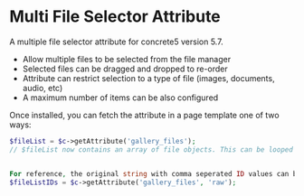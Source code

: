 # Multi File Selector Attribute

A multiple file selector attribute for concrete5 version 5.7.

- Allow multiple files to be selected from the file manager
- Selected files can be dragged and dropped to re-order
- Attribute can restrict selection to a type of file (images, documents, audio, etc)
- A maximum number of items can be also configured

Once installed, you can fetch the attribute in a page template one of two ways:

```php
$fileList = $c->getAttribute('gallery_files');
// $fileList now contains an array of file objects. This can be looped over, output as a gallery, etc


For reference, the original string with comma seperated ID values can be retrived via:
$fileListIDs = $c->getAttribute('gallery_files', 'raw');
```
